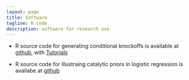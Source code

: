 ```yaml
---
layout: page
title: Software
tagline: R code
description: software for research use
---
```


- R source code for generating conditional knockoffs is available at [github](https://github.com/stathuang/cknockoff), with
[Tutorials](../tutorials/cknockoff/)

- R source code for illustraing catalytic priors in logistic regression is availabe at [github](https://github.com/stathuang/catalytic)
